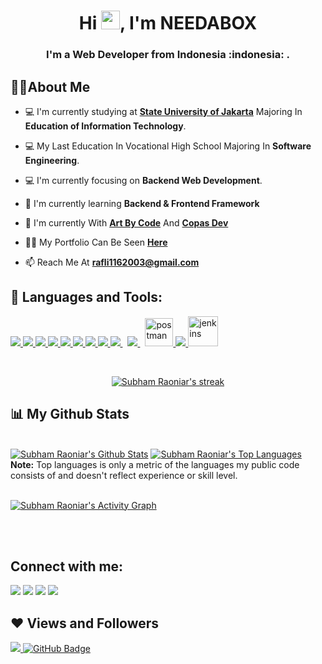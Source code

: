 <!-- <a href="#"><img width="100%" height="auto" src="https://i.imgur.com/iXuL1HG.png" height="175px"/></a> -->

<h1 align="center">Hi <img src="https://raw.githubusercontent.com/MartinHeinz/MartinHeinz/master/wave.gif" width="30px">, I'm NEEDABOX</h1>
<h3 align="center">I'm a Web Developer from Indonesia :indonesia: .</h3>


## 👨‍💻About Me

- 💻 I'm currently studying at **[State University of Jakarta](https://www.unj.ac.id/)** Majoring In **Education of Information Technology**.
  
- 💻 My Last Education In Vocational High School Majoring In **Software Engineering**.
  
- 💻 I'm currently focusing on **Backend Web Development**.

- 🌱 I'm currently learning **Backend & Frontend Framework**

- 👯 I'm currently With **[Art By Code](artbycode.id)** And **[Copas Dev](https://www.instagram.com/copas_dev/)**

- 👨‍💻 My Portfolio Can Be Seen **[Here](https://muhammad-rafli.vercel.app/)**

- 📫 Reach Me At **rafli1162003@gmail.com**

## 🚀 Languages and Tools:

<p align="left"> 
    <a href="https://laravel.com/" target="_blank"> <img src="https://img.icons8.com/fluency/color/48/000000/laravel.png"/> </a>
    <a href="https://flutter.dev/" target="_blank"> <img src="https://img.icons8.com/color/48/000000/flutter.png"/> </a>
    <a href="https://reactjs.org/" target="_blank"> <img src="https://img.icons8.com/officel/color/48/000000/react.png"/> </a> 
    <a href="https://developer.mozilla.org/en-US/docs/Web/JavaScript" target="_blank"> <img src="https://img.icons8.com/color/48/000000/javascript.png"/> </a> 
    <a href="https://www.w3.org/html/" target="_blank"> <img src="https://img.icons8.com/color/48/000000/html-5.png"/> </a> 
    <a href="https://www.w3schools.com/css/" target="_blank"> <img src="https://img.icons8.com/color/48/000000/css3.png"/> </a> 
    <a href="https://getbootstrap.com" target="_blank"> <img src="https://img.icons8.com/color/48/000000/bootstrap.png"/> </a> 
    <a href="https://vuejs.org/" target="_blank"> <img src="https://img.icons8.com/color/48/000000/vue-js.png"/> </a> 
    <a style="padding-right:8px;" href="https://www.php.net/" target="_blank"> <img src="https://img.icons8.com/officel/color/48/000000/php-logo.png"/> </a> 
    <a style="padding-right:8px;" href="https://www.mysql.com/" target="_blank"> <img src="https://img.icons8.com/fluent/50/000000/mysql-logo.png"/> </a>
    <a href="https://postman.com" target="_blank"> <img src="https://www.vectorlogo.zone/logos/getpostman/getpostman-icon.svg" alt="postman" width="45" height="45"/> </a>   
    <a href="https://git-scm.com/" target="_blank"> <img src="https://img.icons8.com/color/48/000000/git.png"/> </a> 
    <a href="https://www.jenkins.io" target="_blank"> <img src="https://www.vectorlogo.zone/logos/jenkins/jenkins-icon.svg" alt="jenkins" width="48" height="48"/> </a>
</p>

<!-- [![React Badge](https://img.shields.io/badge/-React-61DBFB?style=for-the-badge&labelColor=black&logo=react&logoColor=61DBFB)](#)  [![Javascript Badge](https://img.shields.io/badge/-Javascript-F0DB4F?style=for-the-badge&labelColor=black&logo=javascript&logoColor=F0DB4F)](#) [![Typescript Badge](https://img.shields.io/badge/-Typescript-007acc?style=for-the-badge&labelColor=black&logo=typescript&logoColor=007acc)](#) [![Nodejs Badge](https://img.shields.io/badge/-Nodejs-3C873A?style=for-the-badge&labelColor=black&logo=node.js&logoColor=3C873A)](#) [![GraphQL Badge](https://img.shields.io/badge/-GraphQl-e535ab?style=for-the-badge&labelColor=black&logo=node.js&logoColor=e535ab)](#) -->
<br/>

<p align="center">
    <a href="https://github.com/Needabox/github-readme-streak-stats">
        <img title="🔥 Get streak stats for your profile at git.io/streak-stats" alt="Subham Raoniar's streak" src="https://github-readme-streak-stats.herokuapp.com/?user=Needabox&theme=black-ice&hide_border=true&stroke=0000&background=060A0CD0"/>
    </a>
</p>

## 📊 My Github Stats

  <br/>
    <a href="https://github.com/Needabox/github-readme-stats"><img alt="Subham Raoniar's Github Stats" src="https://github-readme-stats.vercel.app/api?username=Needabox&show_icons=true&count_private=true&theme=react&hide_border=true&bg_color=0D1117" /></a>
  <a href="https://github.com/Needabox/github-readme-stats"><img alt="Subham Raoniar's Top Languages" src="https://github-readme-stats.vercel.app/api/top-langs/?username=Needabox&langs_count=8&count_private=true&layout=compact&theme=react&hide_border=true&bg_color=0D1117" /></a>
  <br/>
  <b>Note:</b> Top languages is only a metric of the languages my public code consists of and doesn't reflect experience or skill level.


<br/>
<br/>

<a href="https://github.com/Needabox/github-readme-activity-graph"><img alt="Subham Raoniar's Activity Graph" src="https://activity-graph.herokuapp.com/graph?username=Needabox&bg_color=0D1117&color=5BCDEC&line=5BCDEC&point=FFFFFF&hide_border=true" /></a>

<br/>
<br/>

## Connect with me:
<p align="left">

<a href = "www.linkedin.com/in/muhammad-rafli11"><img src="https://img.icons8.com/fluent/48/000000/linkedin.png"/></a>
<a href = "https://www.instagram.com/rafli_compro65/"><img src="https://img.icons8.com/fluent/48/000000/instagram-new.png"/></a>
<a href = "https://github.com/Needabox"><img src="https://img.icons8.com/fluent/48/000000/github.png"/></a>
<a href = "muhammad-rafli.vercel.app"><img src="https://img.icons8.com/external-kmg-design-outline-color-kmg-design/48/000000/external-web-contact-us-kmg-design-outline-color-kmg-design.png"/></a>

</p>

## ❤ Views and Followers
<a href="https://github.com/Meghna-DAS/github-profile-views-counter">
    <img src="https://komarev.com/ghpvc/?username=Needabox">
</a>
<a href="https://github.com/Needabox?tab=followers"><img src="https://img.shields.io/github/followers/Needabox?label=Followers&style=social" alt="GitHub Badge"></a>
